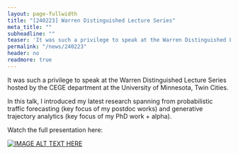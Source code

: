 ```yaml
---
layout: page-fullwidth
title: "[240223] Warren Distinguished Lecture Series"
meta_title: ""
subheadline: ""
teaser: 'It was such a privilege to speak at the Warren Distinguished Lecture Series hosted by the CEGE department at the University of Minnesota, Twin Cities.'
permalink: "/news/240223"
header: no
readmore: true
---
```


It was such a privilege to speak at the Warren Distinguished Lecture Series hosted by the CEGE department at the University of Minnesota, Twin Cities.

In this talk, I introduced my latest research spanning from probabilistic traffic forecasting (key focus of my postdoc works) and generative trajectory analytics (key focus of my PhD work + alpha).

Watch the full presentation here:

<!-- <iframe width="560" height="315" src="https://www.youtube.com/embed/LR2QA3gU_Eg?si=teqboysdxpmHUHib" title="YouTube video player" frameborder="0" allow="accelerometer; autoplay; clipboard-write; encrypted-media; gyroscope; picture-in-picture; web-share" referrerpolicy="strict-origin-when-cross-origin" allowfullscreen></iframe> -->

[![IMAGE ALT TEXT HERE](https://img.youtube.com/vi/LR2QA3gU_Eg/0.jpg)](https://www.youtube.com/watch?v=LR2QA3gU_Eg)
